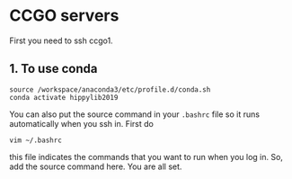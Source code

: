 # CCGO servers

First you need to ssh ccgo1.

## 1. To use conda
```
source /workspace/anaconda3/etc/profile.d/conda.sh
conda activate hippylib2019
```
You can also put the source command in your `.bashrc` file so it runs automatically when you ssh in. First do
```
vim ~/.bashrc
```
this file indicates the commands that you want to run when you log in. So, add the source command here. You are all set. 

